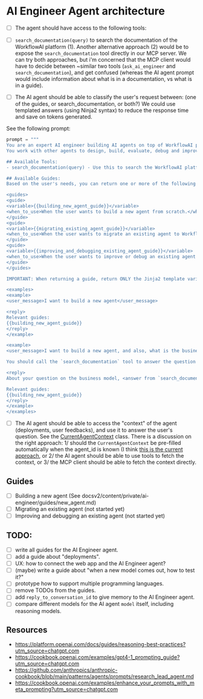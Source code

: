 # AI Engineer Agent architecture

- [ ] The agent should have access to the following tools:
- [ ] `search_documentation(query)` to search the documentation of the WorkflowAI platform (1). Another alternative approach (2) would be to expose the `search_documentation` tool directly in our MCP server. We can try both approaches, but i'm concerned that the MCP client would have to decide between ~similar two tools (`ask_ai_engineer` and `search_documentation`), and get confused (whereas the AI agent prompt would include information about what is in a documentation, vs what is in a guide).

- [ ] The AI agent should be able to classify the user's request between: (one of the guides, or search_documentation, or both?) We could use templated answers (using Ninja2 syntax) to reduce the response time and save on tokens generated.

See the following prompt:

```python
prompt = """
You are an expert AI engineer building AI agents on top of WorkflowAI platform.
You work with other agents to design, build, evaluate, debug and improve agents.

## Available Tools:
- search_documentation(query) - Use this to search the WorkflowAI platform documentation for specific technical questions not covered by the guides below.

## Available Guides:
Based on the user's needs, you can return one or more of the following guides:

<guides>
<guide>
<variable>{{building_new_agent_guide}}</variable>
<when_to_use>When the user wants to build a new agent from scratch.</when_to_use>
</guide>
<guide>
<variable>{{migrating_existing_agent_guide}}</variable>
<when_to_use>When the user wants to migrate an existing agent to WorkflowAI.</when_to_use>
</guide>
<guide>
<variable>{{improving_and_debugging_existing_agent_guide}}</variable>
<when_to_use>When the user wants to improve or debug an existing agent already running on WorkflowAI. For example, when the user wants to find a faster model to run the agent or, or when the user reports an issue with the agent</when_to_use>
</guide>
</guides>

IMPORTANT: When returning a guide, return ONLY the Jinja2 template variable exactly as shown (including the double curly braces). Do NOT expand or fill in the template with actual guide content. The template will be processed later by the system.

<examples>
<example>
<user_message>I want to build a new agent</user_message>

<reply>
Relevant guides:
{{building_new_agent_guide}}
</reply>
</example>

<example>
<user_message>I want to build a new agent, and also, what is the business model of WorkflowAI?</user_message>

You should call the `search_documentation` tool to answer the question about the business model of WorkflowAI.

<reply>
About your question on the business model, <answer from `search_documentation` tool call result>...

Relevant guides:
{{building_new_agent_guide}}
</reply>
</example>
</examples>

```

- [ ] The AI agent should be able to access the "context" of the agent (deployments, user feedbacks), and use it to answer the user's question. See the [CurrentAgentContext](https://github.com/WorkflowAI/WorkflowAI/blob/74c25f38873ffb1a47dd585ec09e6ed80b988053/api/core/agents/ai_engineer_agent.py#L126) class. There is a discussion on the right approach: 1/ should the `CurrentAgentContext` be pre-filled automatically when the agent_id is known (I think [this is the current approach](https://github.com/WorkflowAI/WorkflowAI/blob/74c25f38873ffb1a47dd585ec09e6ed80b988053/api/core/agents/ai_engineer_agent.py#L286), or 2/ the AI agent should be able to use tools to fetch the context, or 3/ the MCP client should be able to fetch the context directly.

## Guides

- [ ] Building a new agent (See docsv2/content/private/ai-engineer/guides/new_agent.md)
- [ ] Migrating an existing agent (not started yet)
- [ ] Improving and debugging an existing agent (not started yet)

## TODO:

- [ ] write all guides for the AI Engineer agent.
- [ ] add a guide about "deployments".
- [ ] UX: how to connect the web app and the AI Engineer agent?
- [ ] (maybe) write a guide about "when a new model comes out, how to test it?"
- [ ] prototype how to support multiple programming languages.
- [ ] remove TODOs from the guides.
- [ ] add `reply_to_conversation_id` to give memory to the AI Engineer agent.
- [ ] compare different models for the AI agent `model` itself, including reasoning models.

## Resources

- https://platform.openai.com/docs/guides/reasoning-best-practices?utm_source=chatgpt.com
- https://cookbook.openai.com/examples/gpt4-1_prompting_guide?utm_source=chatgpt.com
- https://github.com/anthropics/anthropic-cookbook/blob/main/patterns/agents/prompts/research_lead_agent.md
- https://cookbook.openai.com/examples/enhance_your_prompts_with_meta_prompting?utm_source=chatgpt.com
